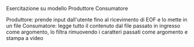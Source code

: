 Esercitazione su modello Produttore Consumatore

Produttore: prende input dall'utente fino al ricevimento di EOF e lo mette in un file
Consumatore: legge tutto il contenuto dal file passato in ingresso come argomento, lo filtra rimuovendo i caratteri passati come argomento e stampa a video
